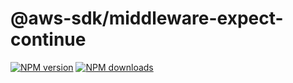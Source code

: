 # @aws-sdk/middleware-expect-continue

[![NPM version](https://img.shields.io/npm/v/@aws-sdk/middleware-expect-continue/rc.svg)](https://www.npmjs.com/package/@aws-sdk/middleware-expect-continue)
[![NPM downloads](https://img.shields.io/npm/dm/@aws-sdk/middleware-expect-continue.svg)](https://www.npmjs.com/package/@aws-sdk/middleware-expect-continue)
